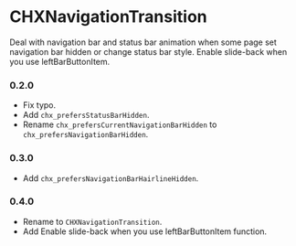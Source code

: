 # CHXNavigationTransition
Deal with navigation bar and status bar animation when some page set navigation bar hidden or change status bar style. Enable slide-back when you use leftBarButtonItem.

### 0.2.0

-   Fix typo.
-   Add `chx_prefersStatusBarHidden`.
-   Rename `chx_prefersCurrentNavigationBarHidden` to `chx_prefersNavigationBarHidden`.

### 0.3.0

-   Add `chx_prefersNavigationBarHairlineHidden`.

### 0.4.0

-   Rename to `CHXNavigationTransition`.
-   Add Enable slide-back when you use leftBarButtonItem function.
